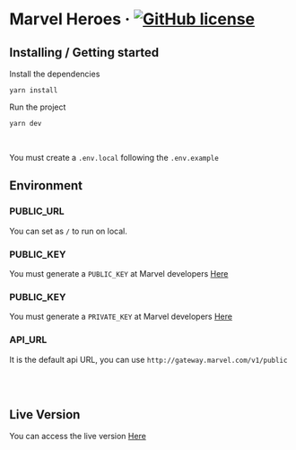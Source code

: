 # Marvel Heroes &middot; [![GitHub license](https://img.shields.io/badge/license-MIT-blue.svg?style=flat-square)](https://github.com/your/your-project/blob/master/LICENSE)

## Installing / Getting started

Install the dependencies

```shell
yarn install
```

Run the project

```shell
yarn dev
```

<br />

You must create a `.env.local` following the `.env.example`

## Environment

### PUBLIC_URL

You can set as `/` to run on local.

### PUBLIC_KEY

You must generate a `PUBLIC_KEY` at Marvel developers [Here](https://developer.marvel.com/account)

### PUBLIC_KEY

You must generate a `PRIVATE_KEY` at Marvel developers [Here](https://developer.marvel.com/account)

### API_URL

It is the default api URL, you can use `http://gateway.marvel.com/v1/public`

<br />
<br />

## Live Version

You can access the live version [Here](https://marvel-heroes-two.vercel.app/)

